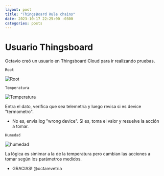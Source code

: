 ```yaml
---
layout: post
title: "ThingsBoard Rule chains"
date: 2023-10-17 22:25:00 -0300
categories: posts
---
```


# Usuario Thingsboard

Octavio creó un usuario en Thingsboard Cloud para ir realizando pruebas.

`Root`

![Root](/proyecto-plant-o-matic/assets/Root.jpg)

`Temperatura`

![Temperatura](/proyecto-plant-o-matic/assets/Temperatura.jpg)

Entra el dato, verifica que sea telemetría y luego revisa si es device "termometro".
- No es, envia log "wrong device". Si es, toma el valor y resuelve la acción a tomar.
  
`Humedad`

![humedad](/proyecto-plant-o-matic/assets/humedad.jpg)

La lógica es simimar a la de la temperatura pero cambian las acciones a tomar según los parámetros medidos.
- GRACIAS! @octarevetria

